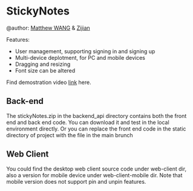 # StickyNotes

@author: [Matthew WANG](https://github.com/Matthewow) & [Zijian](https://github.com/wuzijian4)

Features:
- User management, supporting signing in and signing up
- Multi-device deplotment, for PC and mobile devices
- Dragging and resizing 
- Font size can be altered

Find demostration video [link](https://youtu.be/H5PhZz-7aDo) here.

## Back-end
The stickyNotes.zip in the backend_api directory contains both the front end and back end code. You can download it and test in the local environment directly.
Or you can replace the front end code in the static directory of project with the file in the main brunch

## Web Client
You could find the desktop web client source code under web-client dir, also a version for mobile device under web-client-mobile dir. Note that mobile version does not support pin and unpin features.
